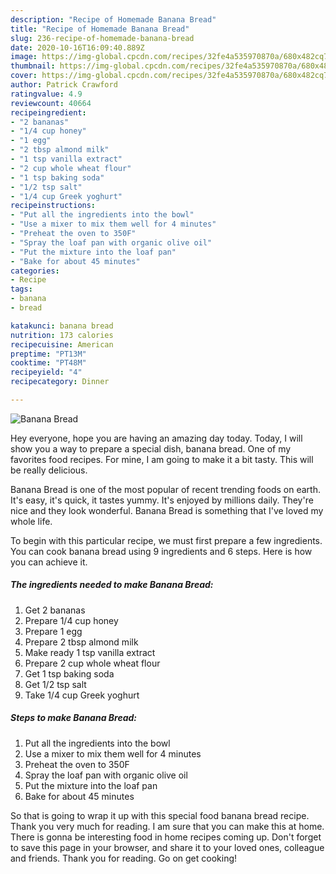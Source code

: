 ```yaml
---
description: "Recipe of Homemade Banana Bread"
title: "Recipe of Homemade Banana Bread"
slug: 236-recipe-of-homemade-banana-bread
date: 2020-10-16T16:09:40.889Z
image: https://img-global.cpcdn.com/recipes/32fe4a535970870a/680x482cq70/banana-bread-recipe-main-photo.jpg
thumbnail: https://img-global.cpcdn.com/recipes/32fe4a535970870a/680x482cq70/banana-bread-recipe-main-photo.jpg
cover: https://img-global.cpcdn.com/recipes/32fe4a535970870a/680x482cq70/banana-bread-recipe-main-photo.jpg
author: Patrick Crawford
ratingvalue: 4.9
reviewcount: 40664
recipeingredient:
- "2 bananas"
- "1/4 cup honey"
- "1 egg"
- "2 tbsp almond milk"
- "1 tsp vanilla extract"
- "2 cup whole wheat flour"
- "1 tsp baking soda"
- "1/2 tsp salt"
- "1/4 cup Greek yoghurt"
recipeinstructions:
- "Put all the ingredients into the bowl"
- "Use a mixer to mix them well for 4 minutes"
- "Preheat the oven to 350F"
- "Spray the loaf pan with organic olive oil"
- "Put the mixture into the loaf pan"
- "Bake for about 45 minutes"
categories:
- Recipe
tags:
- banana
- bread

katakunci: banana bread 
nutrition: 173 calories
recipecuisine: American
preptime: "PT13M"
cooktime: "PT48M"
recipeyield: "4"
recipecategory: Dinner

---
```



![Banana Bread](https://img-global.cpcdn.com/recipes/32fe4a535970870a/680x482cq70/banana-bread-recipe-main-photo.jpg)

Hey everyone, hope you are having an amazing day today. Today, I will show you a way to prepare a special dish, banana bread. One of my favorites food recipes. For mine, I am going to make it a bit tasty. This will be really delicious.



Banana Bread is one of the most popular of recent trending foods on earth. It's easy, it's quick, it tastes yummy. It's enjoyed by millions daily. They're nice and they look wonderful. Banana Bread is something that I've loved my whole life.


To begin with this particular recipe, we must first prepare a few ingredients. You can cook banana bread using 9 ingredients and 6 steps. Here is how you can achieve it.

<!--inarticleads1-->

##### The ingredients needed to make Banana Bread:

1. Get 2 bananas
1. Prepare 1/4 cup honey
1. Prepare 1 egg
1. Prepare 2 tbsp almond milk
1. Make ready 1 tsp vanilla extract
1. Prepare 2 cup whole wheat flour
1. Get 1 tsp baking soda
1. Get 1/2 tsp salt
1. Take 1/4 cup Greek yoghurt




<!--inarticleads2-->

##### Steps to make Banana Bread:

1. Put all the ingredients into the bowl
1. Use a mixer to mix them well for 4 minutes
1. Preheat the oven to 350F
1. Spray the loaf pan with organic olive oil
1. Put the mixture into the loaf pan
1. Bake for about 45 minutes




So that is going to wrap it up with this special food banana bread recipe. Thank you very much for reading. I am sure that you can make this at home. There is gonna be interesting food in home recipes coming up. Don't forget to save this page in your browser, and share it to your loved ones, colleague and friends. Thank you for reading. Go on get cooking!
